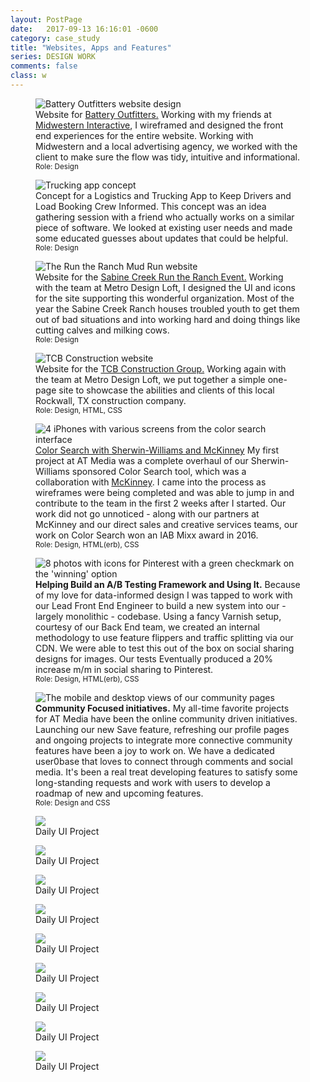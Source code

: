 ```yaml
---
layout: PostPage
date:   2017-09-13 16:16:01 -0600
category: case_study
title: "Websites, Apps and Features"
series: DESIGN WORK
comments: false
class: w
---
```

<section class="container__xlarge mt-4 mb-2">
  <figure class="container__image mb-2">
    <img src="https://ktportfolio-cdn.sirv.com/img/w-header-img.png?progressive=true&png.optimize=true" alt="Battery Outfitters website design" />
    <figcaption>
      Website for <a href="http://batteryoutfitters.com/">Battery Outfitters.</a> Working with my friends at <a href="buildmidwestern.com">Midwestern Interactive</a>, I wireframed and designed the front end experiences for the entire website. Working with Midwestern and a local advertising agency, we worked with the client to make sure the flow was tidy, intuitive and informational.<br><small>Role: Design</small>
    </figcaption>
  </figure>

  <figure class="container__image mb-2">
    <img src="https://ktportfolio-cdn.sirv.com/img/d-header-img.png?profile=portfolio" alt="Trucking app concept" />
    <figcaption>
      Concept for a Logistics and Trucking App to Keep Drivers and Load Booking Crew Informed. This concept was an idea gathering session with a friend who actually works on a similar piece of software. We looked at existing user needs and made some educated guesses about updates that could be helpful.<br><small>Role: Design</small>
    </figcaption>
  </figure>

  <figure class="container__image mb-2">
    <img src="https://ktportfolio-cdn.sirv.com/img/RTR-UI.png?progressive=true&png.optimize=true" alt="The Run the Ranch Mud Run website" />
    <figcaption>
      Website for the <a href="http://sabinecreek.org/">Sabine Creek Run the Ranch Event.</a> Working with the team at Metro Design Loft, I designed the UI and icons for the site supporting this wonderful organization. Most of the year the Sabine Creek Ranch houses troubled youth to get them out of bad situations and into working hard and doing things like cutting calves and milking cows.<br><small>Role: Design</small>
    </figcaption>
  </figure>

  <figure class="container__image mb-2">
    <img src="https://ktportfolio-cdn.sirv.com/img/tcb_portfolio-background.jpg?progressive=true&png.optimize=true" alt="TCB Construction website" />
    <figcaption>
      Website for the <a href="http://tcbconstructiongroup.com/">TCB Construction Group.</a> Working again with the team at Metro Design Loft, we put together a simple one-page site to showcase the abilities and clients of this local Rockwall, TX construction company.<br><small>Role: Design, HTML, CSS</small>
    </figcaption>
  </figure>

  <figure class="container__image mb-2">
    <img src="https://ktportfolio-cdn.sirv.com/img/color-search-screens.png?progressive=true&png.optimize=true" alt="4 iPhones with various screens from the color search interface" />
    <figcaption>
      <a href="https://www.apartmenttherapy.com/color_search#/">Color Search with Sherwin-Williams and McKinney</a> My first project at AT Media was a complete overhaul of our Sherwin-Williams sponsored Color Search tool, which was a collaboration with <a href="https://mckinney.com/">McKinney</a>. I came into the process as wireframes were being completed and was able to jump in and contribute to the team in the first 2 weeks after I started. Our work did not go unnoticed - along with our partners at McKinney and our direct sales and creative services teams, our work on Color Search won an IAB Mixx award in 2016.<br><small>Role: Design, HTML(erb), CSS</small>
    </figcaption>
  </figure>

  <figure class="container__image mb-2">
    <img src="https://ktportfolio-cdn.sirv.com/img/ab-testing.png?progressive=true&png.optimize=true" alt="8 photos with icons for Pinterest with a green checkmark on the 'winning' option" />
    <figcaption>
      <b>Helping Build an A/B Testing Framework and Using It.</b> Because of my love for data-informed design I was tapped to work with our Lead Front End Engineer to build a new system into our - largely monolithic - codebase. Using a fancy Varnish setup, courtesy of our Back End team, we created an internal methodology to use feature flippers and traffic splitting via our CDN. We were able to test this out of the box on social sharing designs for images. Our tests Eventually produced a 20% increase m/m in social sharing to Pinterest.<br><small>Role: Design, HTML(erb), CSS</small>
    </figcaption>
  </figure>

  <figure class="container__image mb-2">
    <img src="https://ktportfolio-cdn.sirv.com/img/at-community.png?progressive=true&png.optimize=true" alt="The mobile and desktop views of our community pages" />
    <figcaption>
      <b>Community Focused initiatives.</b> My all-time favorite projects for AT Media have been the online community driven initiatives. Launching our new Save feature, refreshing our profile pages and ongoing projects to integrate more connective community features have been a joy to work on. We have a dedicated user0base that loves to connect through comments and social media. It's been a real treat developing features to satisfy some long-standing requests and work with users to develop a roadmap of new and upcoming features.<br><small>Role: Design and CSS</small>
    </figcaption>
  </figure>

  <figure class="container__image mb-2">
    <img src="https://ktportfolio-cdn.sirv.com/img/dailyui6.png?progressive=true&png.optimize=true" />
    <figcaption>
      Daily UI Project
    </figcaption>
  </figure>

  <figure class="container__image mb-2">
    <img src="https://ktportfolio-cdn.sirv.com/img/dailyui5.png?progressive=true&png.optimize=true" />
    <figcaption>
      Daily UI Project
    </figcaption>
  </figure>

  <figure class="container__image mb-2">
    <img src="https://ktportfolio-cdn.sirv.com/img/dailyui3.jpg?progressive=true&png.optimize=true" />
    <figcaption>
      Daily UI Project
    </figcaption>
  </figure>

  <figure class="container__image mb-2">
    <img src="https://ktportfolio-cdn.sirv.com/img/dailyui2.png?progressive=true&png.optimize=true" />
    <figcaption>
      Daily UI Project
    </figcaption>
  </figure>

  <figure class="container__image mb-2">
    <img src="https://ktportfolio.sirv.com/img/Sign%20in%20Email.png?profile=portfolio" />
    <figcaption>
      Daily UI Project
    </figcaption>
  </figure>

  <figure class="container__image mb-2">
    <img src="https://ktportfolio-cdn.sirv.com/img/Sign%20in%20username.png?profile=portfolio" />
    <figcaption>
      Daily UI Project
    </figcaption>
  </figure>

  <figure class="container__image mb-2">
    <img src="https://ktportfolio-cdn.sirv.com/img/daily-ish_ui__9.png?profile=portfolio" />
    <figcaption>
      Daily UI Project
    </figcaption>
  </figure>

  <figure class="container__image mb-2">
    <img src="https://ktportfolio-cdn.sirv.com/img/keaton_taylor_marketplace_listing_detail_desktop_concept_.png?profile=portfolio" />
    <figcaption>
      Daily UI Project
    </figcaption>
  </figure>

  <figure class="container__image mb-2">
    <img src="https://ktportfolio-cdn.sirv.com/img/keaton_taylor_daily_ui_11_flash_message.png?profile=portfolio" />
    <figcaption>
      Daily UI Project
    </figcaption>
  </figure>
</section>
